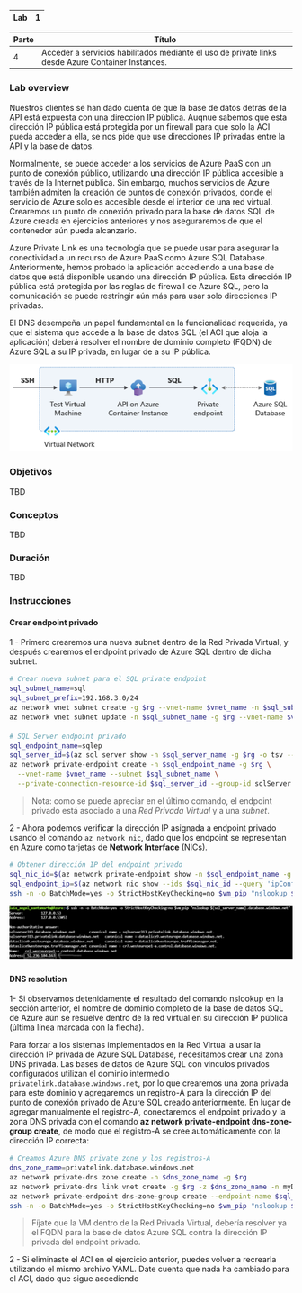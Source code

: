 | Lab |  1 |
| --  | -- |

| Parte | Título | 
| --  | -- |
| 4 | Acceder a servicios habilitados mediante el uso de private links desde Azure Container Instances. |

### Lab overview

Nuestros clientes se han dado cuenta de que la base de datos detrás de la API está expuesta con una dirección IP pública. Auqnue sabemos que esta dirección IP pública está protegida por un firewall para que solo la ACI pueda acceder a ella, se nos pide que use direcciones IP privadas entre la API y la base de datos.

Normalmente, se puede acceder a los servicios de Azure PaaS con un punto de conexión público, utilizando una dirección IP pública accesible a través de la Internet pública. Sin embargo, muchos servicios de Azure también admiten la creación de puntos de conexión privados, donde el servicio de Azure solo es accesible desde el interior de una red virtual. Crearemos un punto de conexión privado para la base de datos SQL de Azure creada en ejercicios anteriores y nos aseguraremos de que el contenedor aún pueda alcanzarlo.

Azure Private Link es una tecnología que se puede usar para asegurar la conectividad a un recurso de Azure PaaS como Azure SQL Database. Anteriormente, hemos probado la aplicación accediendo a una base de datos que está disponible usando una dirección IP pública. Esta dirección IP pública está protegida por las reglas de firewall de Azure SQL, pero la comunicación se puede restringir aún más para usar solo direcciones IP privadas.

El DNS desempeña un papel fundamental en la funcionalidad requerida, ya que el sistema que accede a la base de datos SQL (el ACI que aloja la aplicación) deberá resolver el nombre de dominio completo (FQDN) de Azure SQL a su IP privada, en lugar de a su IP pública. 

![Imagen topologia parte 4](../../Recursos/3%20-%20Seguridad%20en%20el%20cloud/lab1_module2_part4.png)

### Objetivos
TBD

### Conceptos
TBD

### Duración
TBD

### Instrucciones

#### Crear endpoint privado

1 - Primero crearemos una nueva subnet dentro de la Red Privada Virtual, y después crearemos el endpoint privado de Azure SQL dentro de dicha subnet.

```bash
# Crear nueva subnet para el SQL private endpoint
sql_subnet_name=sql
sql_subnet_prefix=192.168.3.0/24
az network vnet subnet create -g $rg --vnet-name $vnet_name -n $sql_subnet_name --address-prefix $sql_subnet_prefix
az network vnet subnet update -n $sql_subnet_name -g $rg --vnet-name $vnet_name --disable-private-endpoint-network-policies true

# SQL Server endpoint privado
sql_endpoint_name=sqlep
sql_server_id=$(az sql server show -n $sql_server_name -g $rg -o tsv --query id)
az network private-endpoint create -n $sql_endpoint_name -g $rg \
  --vnet-name $vnet_name --subnet $sql_subnet_name \
  --private-connection-resource-id $sql_server_id --group-id sqlServer --connection-name sqlConnection
```

> Nota: como se puede apreciar en el último comando, el endpoint privado está asociado a una _Red Privada Virtual_ y a una _subnet_.

2 - Ahora podemos verificar la dirección IP asignada a endpoint privado usando el comando `az network nic`, dado que los endpoint se representan en Azure como tarjetas de **Network Interface** (NICs).

```bash
# Obtener dirección IP del endpoint privado
sql_nic_id=$(az network private-endpoint show -n $sql_endpoint_name -g $rg --query 'networkInterfaces[0].id' -o tsv)
sql_endpoint_ip=$(az network nic show --ids $sql_nic_id --query 'ipConfigurations[0].privateIpAddress' -o tsv) && echo $sql_endpoint_ip
ssh -n -o BatchMode=yes -o StrictHostKeyChecking=no $vm_pip "nslookup ${sql_server_name}.database.windows.net"
```

![nslookup to Public IP](../../Recursos/3%20-%20Seguridad%20en%20el%20cloud/lab1_module2_part4_nslookup.png)


#### DNS resolution

1- Si observamos detenidamente el resultado del comando nslookup en la sección anterior, el nombre de dominio completo de la base de datos SQL de Azure aún se resuelve dentro de la red virtual en su dirección IP pública (última línea marcada con la flecha). 

Para forzar a los sistemas implementados en la Red Virtual a usar la dirección IP privada de Azure SQL Database, necesitamos crear una zona DNS privada. Las bases de datos de Azure SQL con vínculos privados configurados utilizan el dominio intermedio `privatelink.database.windows.net`, por lo que crearemos una zona privada para este dominio y agregaremos un registro-A para la dirección IP del punto de conexión privado de Azure SQL creado anteriormente. En lugar de agregar manualmente el registro-A, conectaremos el endpoint privado y la zona DNS privada con el comando **az network private-endpoint dns-zone-group create**, de modo que el registro-A se cree automáticamente con la dirección IP correcta:

```bash
# Creamos Azure DNS private zone y los registros-A
dns_zone_name=privatelink.database.windows.net
az network private-dns zone create -n $dns_zone_name -g $rg 
az network private-dns link vnet create -g $rg -z $dns_zone_name -n myDnsLink --virtual-network $vnet_name --registration-enabled false
az network private-endpoint dns-zone-group create --endpoint-name $sql_endpoint_name -g $rg -n zonegroup --zone-name zone1 --private-dns-zone $dns_zone_name
ssh -n -o BatchMode=yes -o StrictHostKeyChecking=no $vm_pip "nslookup ${sql_server_name}.database.windows.net"
```

> Fíjate que la VM dentro de la Red Privada Virtual, debería resolver ya el FQDN para la base de datos Azure SQL contra la dirección IP privada del endpoint privado.

2 - Si eliminaste el ACI en el ejercicio anterior, puedes volver a recrearla utilizando el mismo archivo YAML. Date cuenta que nada ha cambiado para el ACI, dado que sigue accediendo
